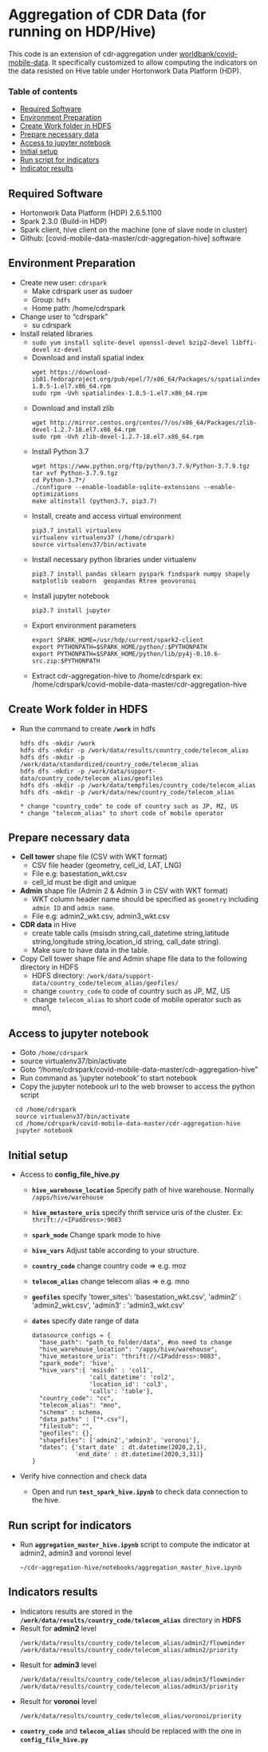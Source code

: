 # Aggregation of CDR Data (for running on HDP/Hive)

This code is an extension of cdr-aggregation under [worldbank/covid-mobile-data](https://github.com/worldbank/covid-mobile-data/tree/master/cdr-aggregation). It specifically customized to allow computing the indicators on the data resisted on Hive table under Hortonwork Data Platform (HDP).


### Table of contents

* [Required Software](#required-software)
* [Environment Preparation](#environment-preparation)
* [Create Work folder in HDFS](#create-work-folder-in-hdfs)
* [Prepare necessary data](#prepare-necessary-data)
* [Access to jupyter notebook](#access-to-jupyter-notebook)
* [Initial setup](#initial-setup)
* [Run script for indicators](#run-script-for-indicators)
* [Indicator results](#indicator-results)


## Required Software
* Hortonwork Data Platform (HDP) 2.6.5.1100
* Spark 2.3.0 (Build-in HDP)
* Spark client, hive client on the machine (one of slave node in cluster)
* Github: [covid-mobile-data-master/cdr-aggregation-hive] software
## Environment Preparation
* Create new user: `cdrspark`
  * Make cdrspark user as sudoer
  * Group: `hdfs`
  * Home path: /home/cdrspark
* Change user to “cdrspark”
  * su cdrspark
* Install related libraries
  * `sudo yum install sqlite-devel openssl-devel bzip2-devel libffi-devel xz-devel`
  * Download and install spatial index
    ```
    wget https://download-ib01.fedoraproject.org/pub/epel/7/x86_64/Packages/s/spatialindex-1.8.5-1.el7.x86_64.rpm
    sudo rpm -Uvh spatialindex-1.8.5-1.el7.x86_64.rpm
    ```
  * Download and install zlib
    ```
    wget http://mirror.centos.org/centos/7/os/x86_64/Packages/zlib-devel-1.2.7-18.el7.x86_64.rpm
    sudo rpm -Uvh zlib-devel-1.2.7-18.el7.x86_64.rpm
    ```
  * Install Python 3.7
    ```
    wget https://www.python.org/ftp/python/3.7.9/Python-3.7.9.tgz
    tar xvf Python-3.7.9.tgz
    cd Python-3.7*/
    ./configure --enable-loadable-sqlite-extensions --enable-optimizations
    make altinstall (python3.7, pip3.7)
    ```
  * Install, create and access virtual environment
    ```
    pip3.7 install virtualenv
    virtualenv virtualenv37 (/home/cdrspark)
    source virtualenv37/bin/activate
    ```
  * Install necessary python libraries under virtualenv
    ```
    pip3.7 install pandas sklearn pyspark findspark numpy shapely matplotlib seaborn  geopandas Rtree geovoronoi
    ```
  * Install jupyter notebook
    ```
    pip3.7 install jupyter
    ```
  * Export environment parameters
    ```
    export SPARK_HOME=/usr/hdp/current/spark2-client
    export PYTHONPATH=$SPARK_HOME/python/:$PYTHONPATH
    export PYTHONPATH=$SPARK_HOME/python/lib/py4j-0.10.6-src.zip:$PYTHONPATH
    ```
  * Extract cdr-aggregation-hive to /home/cdrspark
    ex: /home/cdrspark/covid-mobile-data-master/cdr-aggregation-hive

## Create Work folder in HDFS
  * Run the command to create **`/work`** in hdfs
    ```
    hdfs dfs -mkdir /work
    hdfs dfs -mkdir -p /work/data/results/country_code/telecom_alias
    hdfs dfs -mkdir -p /work/data/standardized/country_code/telecom_alias
    hdfs dfs -mkdir -p /work/data/support-data/country_code/telecom_alias/geofiles
    hdfs dfs -mkdir -p /work/data/tempfiles/country_code/telecom_alias
    hdfs dfs -mkdir -p /work/data/new/country_code/telecom_alias

    * change "country_code" to code of country such as JP, MZ, US
    * change "telecom_alias" to short code of mobile operator
    ```

## Prepare necessary data
  * **Cell tower** shape file (CSV with WKT format) 
    * CSV file header (geometry, cell_id, LAT, LNG)
    * File e.g: basestation_wkt.csv
    * cell_id must be digit and unique
  * **Admin** shape file (Admin 2 & Admin 3 in CSV with WKT format)
    * WKT column header name should be specified as `geometry` including `admin ID` and `admin name`.
    * File e.g: admin2_wkt.csv, admin3_wkt.csv
  * **CDR data** in Hive
    * create table calls (msisdn string,call_datetime string,latitude string,longitude string,location_id string, call_date string).
    * Make sure to have data in the table.
  * Copy Cell tower shape file and Admin shape file data to the following directory in HDFS 
    * HDFS directory: `/work/data/support-data/country_code/telecom_alias/geofiles/`
    * change `country_code` to code of country such as JP, MZ, US
    * change `telecom_alias` to short code of mobile operator such as mno1,

## Access to jupyter notebook
  * Goto `/home/cdrspark`
  * source virtualenv37/bin/activate
  * Goto “/home/cdrspark/covid-mobile-data-master/cdr-aggregation-hive”
  * Run command as ‘jupyter notebook’ to start notebook
  * Copy the jupyter notebook url to the web browser to access the python script

  ```
    cd /home/cdrspark
    source virtualenv37/bin/activate
    cd /home/cdrspark/covid-mobile-data-master/cdr-aggregation-hive
    jupyter notebook
  ```
## Initial setup 
  * Access to **config_file_hive.py**
    * **`hive_warehouse_location`** Specify path of hive warehouse. Normally `/apps/hive/warehouse`
    * **`hive_metastore_uris`** specify thrift service uris of the cluster. Ex: `thrift://<IPaddress>:9083`
    * **`spark_mode`** Change spark mode to hive
    * **`hive_vars`** Adjust table according to your structure.
    * **`country_code`** change country code => e.g. moz 
    * **`telecom_alias`** change  telecom alias => e.g. mno 
    * **`geofiles`** specify 'tower_sites': 'basestation_wkt.csv', 'admin2' : 'admin2_wkt.csv', 'admin3' : 'admin3_wkt.csv'
    * **`dates`** specify date range of data

      ```
      datasource_configs = {
        "base_path": "path_to_folder/data", #no need to change
        "hive_warehouse_location": "/apps/hive/warehouse",
        "hive_metastore_uris": "thrift://<IPaddress>:9083", 
        "spark_mode": 'hive',
        "hive_vars":{ 'msisdn' : 'col1',
                      'call_datetime': 'col2',
                      'location_id': 'col3',
                      'calls': 'table'},
        "country_code": "cc",
        "telecom_alias": "mno",
        "schema" : schema,
        "data_paths" : ["*.csv"],
        "filestub": "",
        "geofiles": {},
        "shapefiles": ['admin2','admin3', 'voronoi'],
        "dates": {'start_date' : dt.datetime(2020,2,1),
                  'end_date' : dt.datetime(2020,3,31)}
      }
      ```
  
  * Verify hive connection and check data
    * Open and run **`test_spark_hive.ipynb`** to check data connection to the hive. 


## Run script for indicators
  * Run **`aggregation_master_hive.ipynb`** script to compute the indicator at admin2, admin3 and voronoi level
    ```
    ~/cdr-aggregation-hive/notebooks/aggregation_master_hive.ipynb
    ```

## Indicators results
  * Indicators results are stored in the **`/work/data/results/country_code/telecom_alias`** directory in **HDFS**
  * Result for **admin2** level 
    ```
    /work/data/results/country_code/telecom_alias/admin2/flowminder
    /work/data/results/country_code/telecom_alias/admin2/priority
    ```
  * Result for **admin3** level 
       ```
      /work/data/results/country_code/telecom_alias/admin3/flowminder
      /work/data/results/country_code/telecom_alias/admin3/priority
      ```
  * Result for **voronoi** level 
       ```
      /work/data/results/country_code/telecom_alias/voronoi/priority
      ```
  * **`country_code`** and **`telecom_alias`** should be replaced with the one in **`config_file_hive.py`**

